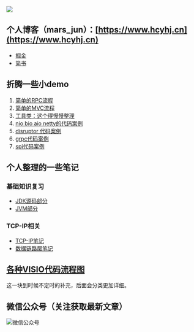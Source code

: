 ![](https://i.imgur.com/W9hmyZV.jpg)
## 个人博客（mars_jun）：[https://www.hcyhj.cn](https://www.hcyhj.cn)


- [掘金](https://juejin.im/user/5bf3fb2de51d4553f4271bda)
- [简书](https://www.jianshu.com/u/55f7b32e6cfa)

## 折腾一些小demo
1. [简单的RPC流程](https://github.com/crazyStrongboy/wheel/tree/master/rpc_server "简单的RPC流程")
2. [简单的MVC流程](https://github.com/crazyStrongboy/wheel/tree/master/simple_web "简单的MVC流程")
3. [工具类：这个得慢慢整理](https://github.com/crazyStrongboy/wheel/tree/master/common_utils "工具类")
4. [nio bio aio netty的代码案例](https://github.com/crazyStrongboy/wheel/tree/master/echo "nio bio aio netty的代码案例")
5. [disruptor 代码案例](https://github.com/crazyStrongboy/wheel/tree/master/disruptor_test "disruptor 代码案例")
6. [grpc代码案例](https://github.com/crazyStrongboy/wheel/tree/master/grpc_test "grpc代码案例")
7. [spi代码案例](https://github.com/crazyStrongboy/wheel/tree/master/spi_demo "spi代码案例")






## 个人整理的一些笔记

### 基础知识复习
- [JDK源码部分](https://github.com/crazyStrongboy/wheel/blob/master/%E5%9F%BA%E7%A1%80%E7%9F%A5%E8%AF%86%E5%A4%8D%E4%B9%A0/jdk%E6%BA%90%E7%A0%81%E9%83%A8%E5%88%86.md "JDK源码部分")
- [JVM部分](https://github.com/crazyStrongboy/wheel/blob/master/%E5%9F%BA%E7%A1%80%E7%9F%A5%E8%AF%86%E5%A4%8D%E4%B9%A0/JVM%E9%83%A8%E5%88%86.md "JVM部分")

### TCP-IP相关
- [TCP-IP笔记](https://github.com/crazyStrongboy/wheel/blob/master/tcp-ip%E5%9B%BE%E8%A7%A3/TCP-IP%E5%9B%BE%E8%A7%A3%E7%AC%94%E8%AE%B0.md "TCP-IP笔记")
- [数据链路层笔记](https://github.com/crazyStrongboy/wheel/blob/master/tcp-ip%E5%9B%BE%E8%A7%A3/%E6%95%B0%E6%8D%AE%E9%93%BE%E8%B7%AF%E5%B1%82.md "数据链路层笔记")


## [各种VISIO代码流程图](https://github.com/crazyStrongboy/wheel/tree/master/visio)
这一块到时候不定时的补充，后面会分类更加详细。


## 微信公众号（关注获取最新文章）
![微信公众号](https://i.imgur.com/moOpVS5.jpg)